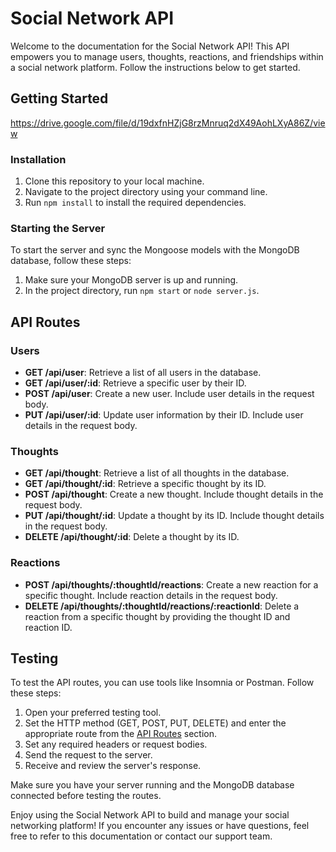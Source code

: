 # Social Network API

Welcome to the documentation for the Social Network API! This API empowers you to manage users, thoughts, reactions, and friendships within a social network platform. Follow the instructions below to get started.

## Getting Started
https://drive.google.com/file/d/19dxfnHZjG8rzMnruq2dX49AohLXyA86Z/view

### Installation

1. Clone this repository to your local machine.
2. Navigate to the project directory using your command line.
3. Run `npm install` to install the required dependencies.

### Starting the Server

To start the server and sync the Mongoose models with the MongoDB database, follow these steps:


1. Make sure your MongoDB server is up and running.
2. In the project directory, run `npm start` or `node server.js`.

## API Routes

### Users

- **GET /api/user**: Retrieve a list of all users in the database.
- **GET /api/user/:id**: Retrieve a specific user by their ID.
- **POST /api/user**: Create a new user. Include user details in the request body.
- **PUT /api/user/:id**: Update user information by their ID. Include user details in the request body.

### Thoughts

- **GET /api/thought**: Retrieve a list of all thoughts in the database.
- **GET /api/thought/:id**: Retrieve a specific thought by its ID.
- **POST /api/thought**: Create a new thought. Include thought details in the request body.
- **PUT /api/thought/:id**: Update a thought by its ID. Include thought details in the request body.
- **DELETE /api/thought/:id**: Delete a thought by its ID.

### Reactions

- **POST /api/thoughts/:thoughtId/reactions**: Create a new reaction for a specific thought. Include reaction details in the request body.
- **DELETE /api/thoughts/:thoughtId/reactions/:reactionId**: Delete a reaction from a specific thought by providing the thought ID and reaction ID.

## Testing

To test the API routes, you can use tools like Insomnia or Postman. Follow these steps:

1. Open your preferred testing tool.
2. Set the HTTP method (GET, POST, PUT, DELETE) and enter the appropriate route from the [API Routes](#api-routes) section.
3. Set any required headers or request bodies.
4. Send the request to the server.
5. Receive and review the server's response.

Make sure you have your server running and the MongoDB database connected before testing the routes.

Enjoy using the Social Network API to build and manage your social networking platform! If you encounter any issues or have questions, feel free to refer to this documentation or contact our support team.
